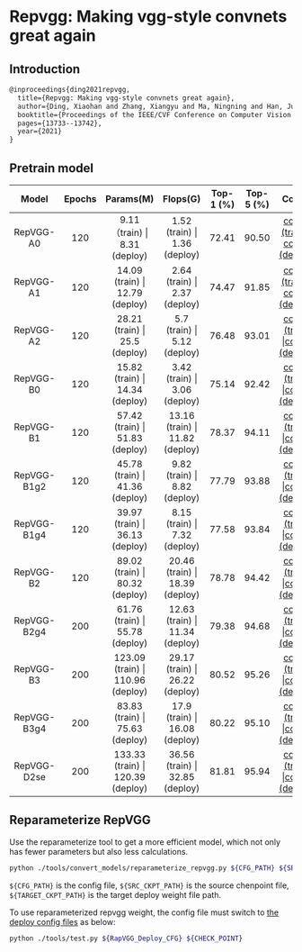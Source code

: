 # Repvgg: Making vgg-style convnets great again

## Introduction

<!-- [ALGORITHM] -->

```latex
@inproceedings{ding2021repvgg,
  title={Repvgg: Making vgg-style convnets great again},
  author={Ding, Xiaohan and Zhang, Xiangyu and Ma, Ningning and Han, Jungong and Ding, Guiguang and Sun, Jian},
  booktitle={Proceedings of the IEEE/CVF Conference on Computer Vision and Pattern Recognition},
  pages={13733--13742},
  year={2021}
}
```

## Pretrain model

|    Model    | Epochs |             Params(M)             |            Flops(G)             | Top-1 (%) | Top-5 (%) |                            Config                            |                           Download                           |
| :---------: | :----: | :-------------------------------: | :-----------------------------: | :-------: | :-------: | :----------------------------------------------------------: | :----------------------------------------------------------: |
|  RepVGG-A0  |  120   |   9.11（train) \| 8.31 (deploy)   |  1.52 (train) \| 1.36 (deploy)  |   72.41   |   90.50   | [config (train)](https://github.com/open-mmlab/mmclassification/blob/master/configs/repvgg/repvgg-A0_4xb64-coslr-120e_in-1k.py) \| [config (deploy)](https://github.com/open-mmlab/mmclassification/blob/master/configs/repvgg/deploy/repvgg-A0_4xb64-coslr-120e_in-1k_deploy.py) | [model (train)](https://download.openmmlab.com/mmclassification/v0/repvgg/repvggA0_3rdparty_4xb64-coslr-120e_in-1k_20210909-883ab98c.pth) |
|  RepVGG-A1  |  120   |  14.09 (train) \| 12.79 (deploy)  |  2.64 (train) \| 2.37 (deploy)  |   74.47   |   91.85   | [config (train)](hhttps://github.com/open-mmlab/mmclassification/blob/master/configs/repvgg/repvgg-A1_4xb64-coslr-120e_in-1k.py) \| [config (deploy)](https://github.com/open-mmlab/mmclassification/blob/master/configs/repvgg/deploy/repvgg-A1_4xb64-coslr-120e_in-1k_deploy.py) | [model (train)](https://download.openmmlab.com/mmclassification/v0/repvgg/repvggA1_3rdparty_4xb64-coslr-120e_in-1k_20210909-24003a24.pth) |
|  RepVGG-A2  |  120   |  28.21 (train) \| 25.5 (deploy)   |  5.7 (train)  \| 5.12 (deploy)  |   76.48   |   93.01   | [config (train)](https://github.com/open-mmlab/mmclassification/blob/masterconfigs/repvgg/repvgg-A2_4xb64-coslr-120e_in-1k.py) \|[config (deploy)](https://github.com/open-mmlab/mmclassification/blob/master/configs/repvgg/deploy/repvgg-A2_4xb64-coslr-120e_in-1k_deploy.py) | [model (train)](https://download.openmmlab.com/mmclassification/v0/repvgg/repvggA2_3rdparty_4xb64-coslr-120e_in-1k_20210909-97d7695a.pth)  |
|  RepVGG-B0  |  120   |  15.82 (train) \| 14.34 (deploy)  |  3.42 (train) \| 3.06 (deploy)  |   75.14   |   92.42   | [config (train)](https://github.com/open-mmlab/mmclassification/blob/master/configs/repvgg/repvgg-B0_4xb64-coslr-120e_in-1k.py) \|[config (deploy)](https://github.com/open-mmlab/mmclassification/blob/master/configs/repvgg/deploy/repvgg-B0_4xb64-coslr-120e_in-1k_deploy.py) | [model (train)](https://download.openmmlab.com/mmclassification/v0/repvgg/repvggB0_3rdparty_4xb64-coslr-120e_in-1k_20210909-446375f4.pth) |
|  RepVGG-B1  |  120   |  57.42 (train) \| 51.83 (deploy)  | 13.16 (train) \| 11.82 (deploy) |   78.37   |   94.11  | [config (train)](https://github.com/open-mmlab/mmclassification/blob/master/configs/repvgg/repvgg-B1_4xb64-coslr-120e_in-1k.py) \|[config (deploy)](https://github.com/open-mmlab/mmclassification/blob/master/configs/repvgg/deploy/repvgg-B1_4xb64-coslr-120e_in-1k_deploy.py) | [model (train)](https://download.openmmlab.com/mmclassification/v0/repvgg/repvggB1_3rdparty_4xb64-coslr-120e_in-1k_20210909-750cdf67.pth) |
| RepVGG-B1g2 |  120   |  45.78 (train) \| 41.36 (deploy)  |  9.82 (train) \| 8.82 (deploy)  |   77.79   |   93.88   | [config (train)](https://github.com/open-mmlab/mmclassification/blob/master/configs/repvgg/repvgg-B1g2_4xb64-coslr-120e_in-1k.py) \|[config (deploy)](https://github.com/open-mmlab/mmclassification/blob/master/configs/repvgg/deploy/repvgg-B1g2_4xb64-coslr-120e_in-1k_deploy.py) | [model (train)](https://download.openmmlab.com/mmclassification/v0/repvgg/repvggB1g2_3rdparty_4xb64-coslr-120e_in-1k_20210909-344f6422.pth) |
| RepVGG-B1g4 |  120   |  39.97 (train) \| 36.13 (deploy)  |  8.15 (train) \| 7.32 (deploy)  |   77.58   |   93.84   | [config (train)](https://github.com/open-mmlab/mmclassification/blob/master/configs/repvgg/repvgg-B1g4_4xb64-coslr-120e_in-1k.py) \|[config (deploy)](https://github.com/open-mmlab/mmclassification/blob/master/configs/repvgg/deploy/repvgg-B1g4_4xb64-coslr-120e_in-1k_deploy.py) | [model (train)](https://download.openmmlab.com/mmclassification/v0/repvgg/repvggB1g4_3rdparty_4xb64-coslr-120e_in-1k_20210909-d4c1a642.pth) |
|  RepVGG-B2  |  120   |  89.02 (train) \| 80.32 (deploy)  | 20.46 (train) \| 18.39 (deploy) |   78.78   |   94.42   | [config (train)](https://github.com/open-mmlab/mmclassification/blob/master/configs/repvgg/repvgg-B2_4xb64-coslr-120e_in-1k.py) \|[config (deploy)](https://github.com/open-mmlab/mmclassification/blob/master/configs/repvgg/deploy/repvgg-B2_4xb64-coslr-120e_in-1k_deploy.py) | [model (train)](https://download.openmmlab.com/mmclassification/v0/repvgg/repvggB2_3rdparty_4xb64-coslr-120e_in-1k_20210909-bd6b937c.pth) |
| RepVGG-B2g4 |  200   |  61.76 (train) \| 55.78 (deploy)  | 12.63 (train) \| 11.34 (deploy) |   79.38   |   94.68   | [config (train)](https://github.com/open-mmlab/mmclassification/blob/master/configs/repvgg/repvgg-B2g4_4xb64_autoaug-lbs-mixup-coslr-200e_in-1k.py) \|[config (deploy)](https://github.com/open-mmlab/mmclassification/blob/master/configs/repvgg/deploy/repvgg-B2g4_4xb64_autoaug-lbs-mixup-coslr-200e_in-1k_deploy.py) | [model (train)](https://download.openmmlab.com/mmclassification/v0/repvgg/repvggB2g4_3rdparty_4xb64_autoaug-lbs-mixup-coslr-200e_in-1k_20210909-7b7955f0.pth) |
|  RepVGG-B3  |  200   | 123.09 (train) \| 110.96 (deploy) | 29.17 (train) \| 26.22 (deploy) |   80.52   |   95.26   | [config (train)](https://github.com/open-mmlab/mmclassification/blob/master/configs/repvgg/repvgg-B3_4xb64_autoaug-lbs-mixup-coslr-200e_in-1k.py) \|[config (deploy)](https://github.com/open-mmlab/mmclassification/blob/master/configs/repvgg/deploy/repvgg-B3_4xb64_autoaug-lbs-mixup-coslr-200e_in-1k_deploy.py) | [model (train)](https://download.openmmlab.com/mmclassification/v0/repvgg/repvggB3_3rdparty_4xb64_autoaug-lbs-mixup-coslr-200e_in-1k_20210909-dda968bf.pth) |
| RepVGG-B3g4 |  200   |  83.83 (train) \| 75.63 (deploy)  | 17.9 (train) \| 16.08 (deploy)  |   80.22   |   95.10   | [config (train)](https://github.com/open-mmlab/mmclassification/blob/master/configs/repvgg/repvgg-B3g4_4xb64_autoaug-lbs-mixup-coslr-200e_in-1k.py) \|[config (deploy)](https://github.com/open-mmlab/mmclassification/blob/master/configs/repvgg/deploy/repvgg-B3g4_4xb64_autoaug-lbs-mixup-coslr-200e_in-1k_deploy.py) | [model (train)](https://download.openmmlab.com/mmclassification/v0/repvgg/repvggB3g4_3rdparty_4xb64_autoaug-lbs-mixup-coslr-200e_in-1k_20210909-4e54846a.pth) |
| RepVGG-D2se |  200   |  133.33 (train) \| 120.39 (deploy)  | 36.56 (train) \| 32.85 (deploy)  |   81.81   |   95.94   | [config (train)](https://github.com/open-mmlab/mmclassification/blob/master/configs/repvgg/repvgg-D2se_4xb64_autoaug-lbs-mixup-coslr-200e_in-1k.py) \|[config (deploy)](https://github.com/open-mmlab/mmclassification/blob/master/configs/repvgg/deploy/repvgg-D2se_4xb64_autoaug-lbs-mixup-coslr-200e_in-1k_deploy.py) | [model (train)](https://download.openmmlab.com/mmclassification/v0/repvgg/repvggD2se_3rdparty_4xb64_autoaug-lbs-mixup-coslr-200e_in-1k_20210909-cf3139b7.pth) |

## Reparameterize RepVGG

Use the reparameterize tool to get a more efficient model, which not only has fewer parameters but also less calculations.

```bash
python ./tools/convert_models/reparameterize_repvgg.py ${CFG_PATH} ${SRC_CKPT_PATH} ${TARGET_CKPT_PATH}
```

`${CFG_PATH}` is the config file, `${SRC_CKPT_PATH}` is the source chenpoint file, `${TARGET_CKPT_PATH}` is the target deploy weight file path.

To use reparameterized repvgg weight, the config file must switch to [the deploy config files](./configs/repvgg/deploy) as below:

```bash
python ./tools/test.py ${RapVGG_Deploy_CFG} ${CHECK_POINT}
```
